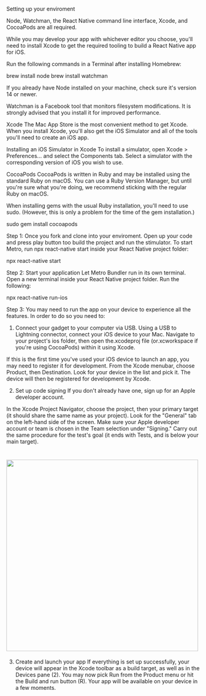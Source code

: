 Setting up your enviroment

Node, Watchman, the React Native command line interface, Xcode, and CocoaPods are all required.

While you may develop your app with whichever editor you choose, you'll need to install Xcode to get the required tooling to build a React Native app for iOS.

Run the following commands in a Terminal after installing Homebrew:

brew install node
brew install watchman

If you already have Node installed on your machine, check sure it's version 14 or newer.

Watchman is a Facebook tool that monitors filesystem modifications. It is strongly advised that you install it for improved performance.

Xcode
The Mac App Store is the most convenient method to get Xcode. When you install Xcode, you'll also get the iOS Simulator and all of the tools you'll need to create an iOS app.


Installing an iOS Simulator in Xcode
To install a simulator, open Xcode > Preferences... and select the Components tab. Select a simulator with the corresponding version of iOS you wish to use.



CocoaPods
CocoaPods is written in Ruby and may be installed using the standard Ruby on macOS. You can use a Ruby Version Manager, but until you're sure what you're doing, we recommend sticking with the regular Ruby on macOS.

When installing gems with the usual Ruby installation, you'll need to use sudo. (However, this is only a problem for the time of the gem installation.)

sudo gem install cocoapods

Step 1: Once you fork and clone into your enviroment. Open up your code and press play button too build the project and run the stimulator. To start Metro, run npx react-native start inside your React Native project folder:

npx react-native start

Step 2: Start your application
Let Metro Bundler run in its own terminal. Open a new terminal inside your React Native project folder. Run the following:

npx react-native run-ios

Step 3: You may need to run the app on your device to experience all the features. In order to do so you need to: 

1. Connect your gadget to your computer via USB.
Using a USB to Lightning connector, connect your iOS device to your Mac. Navigate to your project's ios folder, then open the.xcodeproj file (or.xcworkspace if you're using CocoaPods) within it using Xcode.

If this is the first time you've used your iOS device to launch an app, you may need to register it for development. From the Xcode menubar, choose Product, then Destination. Look for your device in the list and pick it. The device will then be registered for development by Xcode.

2. Set up code signing
If you don't already have one, sign up for an Apple developer account.

In the Xcode Project Navigator, choose the project, then your primary target (it should share the same name as your project). Look for the "General" tab on the left-hand side of the screen. Make sure your Apple developer account or team is chosen in the Team selection under "Signing." Carry out the same procedure for the test's goal (it ends with Tests, and is below your main target).

# <img src='https://reactnative.dev/assets/images/RunningOnDeviceCodeSigning-daffe4c45a59c3f5031b35f6b24def1d.png' width='500'>

3. Create and launch your app
If everything is set up successfully, your device will appear in the Xcode toolbar as a build target, as well as in the Devices pane (2). You may now pick Run from the Product menu or hit the Build and run button (R). Your app will be available on your device in a few moments.
